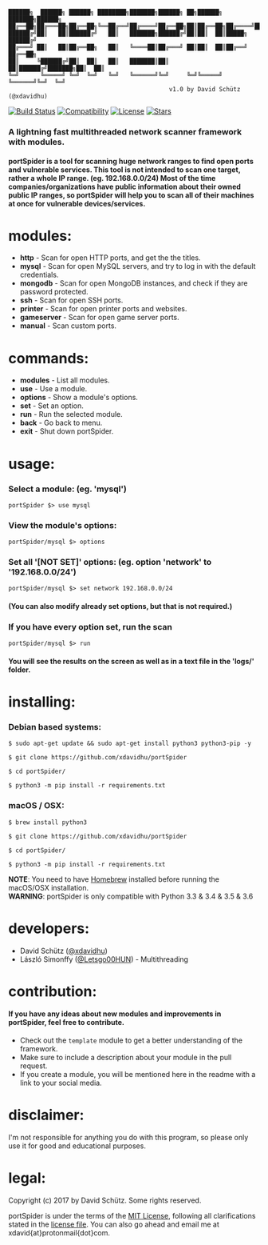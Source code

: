 
    ██████╗  ██████╗ ██████╗ ████████╗███████╗██████╗ ██╗██████╗ ███████╗██████╗
    ██╔══██╗██╔═══██╗██╔══██╗╚══██╔══╝██╔════╝██╔══██╗██║██╔══██╗██╔════╝██╔══██╗
    ██████╔╝██║   ██║██████╔╝   ██║   ███████╗██████╔╝██║██║  ██║█████╗  ██████╔╝
    ██╔═══╝ ██║   ██║██╔══██╗   ██║   ╚════██║██╔═══╝ ██║██║  ██║██╔══╝  ██╔══██╗
    ██║     ╚██████╔╝██║  ██║   ██║   ███████║██║     ██║██████╔╝███████╗██║  ██║
    ╚═╝      ╚═════╝ ╚═╝  ╚═╝   ╚═╝   ╚══════╝╚═╝     ╚═╝╚═════╝ ╚══════╝╚═╝  ╚═╝
                                                 v1.0 by David Schütz (@xdavidhu)
[![Build Status](https://travis-ci.org/xdavidhu/portSpider.svg?branch=master)](https://travis-ci.org/xdavidhu/portSpider)
[![Compatibility](https://img.shields.io/badge/python-3.3%2C%203.4%2C%203.5%2C%203.6-brightgreen.svg)](https://github.com/xdavidhu/portSpider)
[![License](https://img.shields.io/badge/license-MIT-blue.svg)](https://github.com/xdavidhu/portSpider/blob/master/LICENSE)
[![Stars](https://img.shields.io/github/stars/xdavidhu/portSpider.svg)](https://github.com/xdavidhu/portSpider)
<h3>A lightning fast multithreaded network scanner framework with modules.</h3>
<h4>portSpider is a tool for scanning huge network ranges to find open ports and vulnerable services. This tool is not intended to scan one target, rather a whole IP range. (eg. 192.168.0.0/24) Most of the time companies/organizations have public information about their owned public IP ranges, so portSpider will help you to scan all of their machines at once for vulnerable devices/services.</h4>

# modules:
  * **http** - Scan for open HTTP ports, and get the the titles.<br>
  * **mysql** - Scan for open MySQL servers, and try to log in with the default credentials.<br>
  * **mongodb** - Scan for open MongoDB instances, and check if they are password protected.<br>
  * **ssh** - Scan for open SSH ports.<br>
  * **printer** - Scan for open printer ports and websites.<br>
  * **gameserver** - Scan for open game server ports.<br>
  * **manual** - Scan custom ports.<br>

# commands:
  * **modules** - List all modules.<br>
  * **use** - Use a module.<br>
  * **options** - Show a module's options.<br>
  * **set** - Set an option.<br>
  * **run** - Run the selected module.<br>
  * **back** - Go back to menu.<br>
  * **exit** - Shut down portSpider.<br>

# usage:

  <h3>Select a module: (eg. 'mysql')</h3>

```
portSpider $> use mysql
```

  <h3>View the module's options:</h3>

```
portSpider/mysql $> options
```

  <h3>Set all '[NOT SET]' options: (eg. option 'network' to '192.168.0.0/24')</h3>

```
portSpider/mysql $> set network 192.168.0.0/24
```

  <h4>(You can also modify already set options, but that is not required.)</h4>

  <h3>If you have every option set, run the scan</h3>

```
portSpider/mysql $> run
```

  <h4>You will see the results on the screen as well as in a text file in the 'logs/' folder.</h4>

# installing:

  <h3>Debian based systems:</h3>

```
$ sudo apt-get update && sudo apt-get install python3 python3-pip -y

$ git clone https://github.com/xdavidhu/portSpider

$ cd portSpider/

$ python3 -m pip install -r requirements.txt
```

  <h3>macOS / OSX:</h3>

```
$ brew install python3

$ git clone https://github.com/xdavidhu/portSpider

$ cd portSpider/

$ python3 -m pip install -r requirements.txt
```
**NOTE**: You need to have [Homebrew](http://brew.sh/) installed before running the macOS/OSX installation.<br>
**WARNING**: portSpider is only compatible with Python 3.3 & 3.4 & 3.5 & 3.6

# developers:
  * David Schütz ([@xdavidhu](https://twitter.com/xdavidhu))
  * László Simonffy ([@Letsgo00HUN](https://twitter.com/Letsgo00HUN)) - Multithreading

# contribution:
  <h4>If you have any ideas about new modules and improvements in portSpider, feel free to contribute.</h4>
  
  * Check out the `template` module to get a better understanding of the framework.<br>
  * Make sure to include a description about your module in the pull request.<br>
  * If you create a module, you will be mentioned here in the readme with a link to your social media.

# disclaimer:
  I'm not responsible for anything you do with this program, so please only use it for good and educational purposes.

# legal:
  Copyright (c) 2017 by David Schütz. Some rights reserved.

  portSpider is under the terms of the [MIT License](https://www.tldrlegal.com/l/mit), following all clarifications stated in the [license file](https://github.com/xdavidhu/portSpider/blob/master/LICENSE). You can also go ahead and email me at xdavid{at}protonmail{dot}com.
